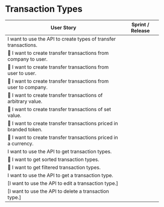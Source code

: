 # Transaction Types
| User Story | Sprint / Release |
|---|---|
| I want to use the API to create types of transfer transactions. |   |
| :pushpin: I want to create transfer transactions from company to user. |   |
| :pushpin: I want to create transfer transactions from user to user. |   |
| :pushpin: I want to create transfer transactions from user to company. |   |
| :pushpin: I want to create transfer transactions of arbitrary value. |   |
| :pushpin: I want to create transfer transactions of set value. |   |
| :pushpin: I want to create transfer transactions priced in branded token. |   |
| :pushpin: I want to create transfer transactions priced in a currency. |   |
| I want to use the API to get transaction types. |   |
| :pushpin: I want to get sorted transaction types. |   |
| :pushpin: I want to get filtered transaction types. |   |
| I want to use the API to get a transaction type. |   |
| [I want to use the API to edit a transaction type.] |   |
| [I want to use the API to delete a transaction type.] |   |